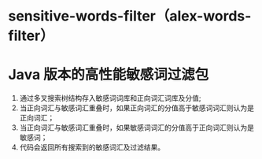 # sensitive-words-filter（alex-words-filter）

# Java 版本的高性能敏感词过滤包

1. 通过多叉搜索树结构存入敏感词词库和正向词汇词库及分值;
2. 当正向词汇与敏感词汇重叠时，如果正向词汇的分值高于敏感词词汇则认为是正向词汇；
3. 当正向词汇与敏感词汇重叠时，如果敏感词词汇的分值高于正向词汇则认为是敏感词；
4. 代码会返回所有搜索到的敏感词汇及过滤结果。
